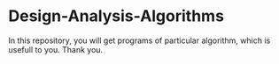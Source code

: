 # Design-Analysis-Algorithms

In this repository, you will get programs of particular algorithm, which is usefull to you. Thank you.
